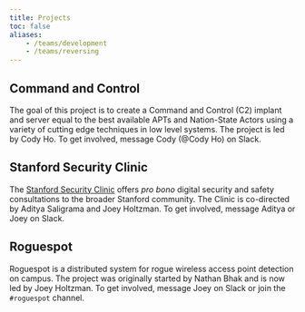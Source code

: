 ```yaml
---
title: Projects
toc: false
aliases:
    - /teams/development
    - /teams/reversing
---
```


## Command and Control
The goal of this project is to create a Command and Control (C2) implant and server equal to the best available APTs and Nation-State Actors using a variety of cutting edge techniques in low level systems. The project is led by Cody Ho. To get involved, message Cody (@Cody Ho) on Slack.

## Stanford Security Clinic

The [Stanford Security Clinic](https://securityclinic.org) offers *pro bono* digital security and safety consultations to the broader Stanford community. The Clinic is co-directed by Aditya Saligrama and Joey Holtzman. To get involved, message Aditya or Joey on Slack.

## Roguespot

Roguespot is a distributed system for rogue wireless access point detection on campus. The project was originally started by Nathan Bhak and is now led by Joey Holtzman. To get involved, message Joey on Slack or join the `#roguespot` channel.

